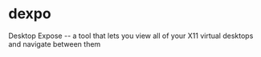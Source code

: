 # dexpo
Desktop Expose -- a tool that lets you view all of your X11 virtual desktops and navigate between them
